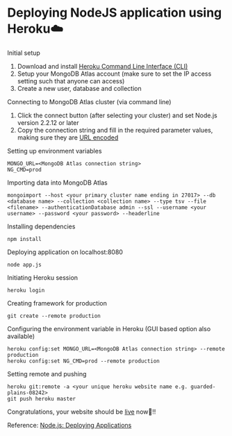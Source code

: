 # Deploying NodeJS application using Heroku☁️


Initial setup
1. Download and install [Heroku Command Line Interface (CLI)](https://devcenter.heroku.com/articles/heroku-cli) 
2. Setup your MongoDB Atlas account (make sure to set the IP access setting such that anyone can access)
3. Create a new user, database and collection

Connecting to MongoDB Atlas cluster (via command line)
1. Click the connect button (after selecting your cluster) and set Node.js version 2.2.12 or later
2. Copy the connection string and fill in the required parameter values, making sure they are [URL encoded](https://docs.atlas.mongodb.com/troubleshoot-connection/#special-characters-in-connection-string-password)

Setting up environment variables
~~~
MONGO_URL=<MongoDB Atlas connection string>
NG_CMD=prod
~~~

Importing data into MongoDB Atlas
~~~
mongoimport --host <your primary cluster name ending in 27017> --db <database name> --collection <collection name> --type tsv --file <filename> --authenticationDatabase admin --ssl --username <your username> --password <your password> --headerline
~~~

Installing dependencies 
~~~
npm install
~~~

Deploying application on localhost:8080
~~~
node app.js
~~~

Initiating Heroku session
~~~
heroku login
~~~

Creating framework for production
~~~
git create --remote production
~~~

Configuring the environment variable in Heroku (GUI based option also available)
~~~
heroku config:set MONGO_URL=<MongoDB Atlas connection string> --remote production
heroku config:set NG_CMD=prod --remote production
~~~

Setting remote and pushing  
~~~
heroku git:remote -a <your unique heroku website name e.g. guarded-plains-08242>
git push heroku master
~~~

Congratulations, your website should be [live](https://guarded-plains-08242.herokuapp.com/) now🎉!!

Reference:
[Node.js: Deploying Applications](https://www.linkedin.com/learning/node-js-deploying-applications/welcome)




